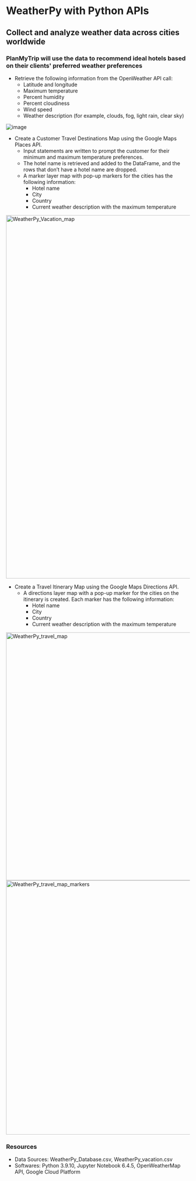 # WeatherPy with Python APIs
## Collect and analyze weather data across cities worldwide
### PlanMyTrip will use the data to recommend ideal hotels based on their clients' preferred weather preferences

- Retrieve the following information from the OpenWeather API call:
  - Latitude and longitude
  - Maximum temperature
  - Percent humidity
  - Percent cloudiness
  - Wind speed
  - Weather description (for example, clouds, fog, light rain, clear sky)

![image](https://user-images.githubusercontent.com/100643519/163726939-1ed6262e-1de1-4bd0-98d6-0ccd7cdc0773.png)

- Create a Customer Travel Destinations Map using the Google Maps Places API.
  - Input statements are written to prompt the customer for their minimum and maximum temperature preferences.
  - The hotel name is retrieved and added to the DataFrame, and the rows that don’t have a hotel name are dropped.
  - A marker layer map with pop-up markers for the cities has the following information:
    - Hotel name
    - City
    - Country
    - Current weather description with the maximum temperature

<img width="992" alt="WeatherPy_Vacation_map" src="https://user-images.githubusercontent.com/100643519/163727187-57a33386-e59e-4d8d-ac91-3728d526a875.png">

- Create a Travel Itinerary Map using the Google Maps Directions API.
  - A directions layer map with a pop-up marker for the cities on the itinerary is created. Each marker has the following information:
    - Hotel name
    - City
    - Country
    - Current weather description with the maximum temperature

<img width="677" alt="WeatherPy_travel_map" src="https://user-images.githubusercontent.com/100643519/163727413-9048e32f-7db3-4b46-b750-9e1d8f127deb.png">
<img width="694" alt="WeatherPy_travel_map_markers" src="https://user-images.githubusercontent.com/100643519/163727425-861326ad-6119-4fa3-8987-77d7eeb9fedf.png">

### Resources
- Data Sources: WeatherPy_Database.csv, WeatherPy_vacation.csv
- Softwares: Python 3.9.10, Jupyter Notebook 6.4.5, OpenWeatherMap API, Google Cloud Platform
